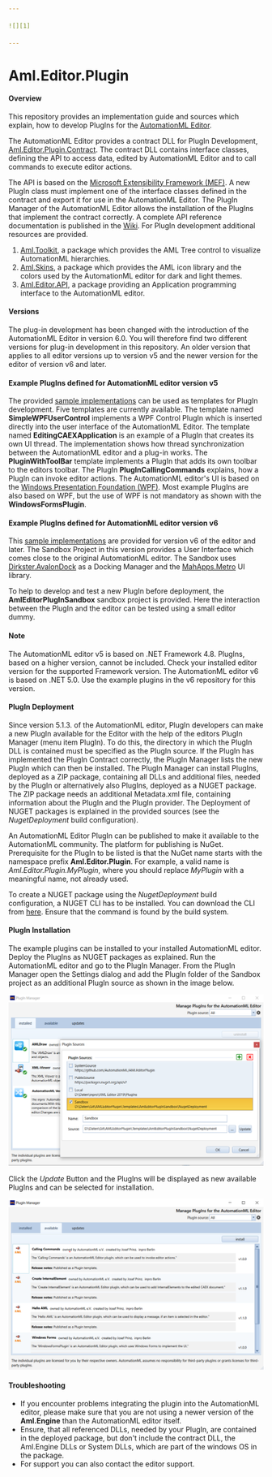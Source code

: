 ```yaml
---

![][1]

---
```


# Aml.Editor.Plugin

#### Overview
This repository provides an implementation guide and sources which explain, how to develop PlugIns for the [AutomationML Editor](https://github.com/AutomationML/AutomationMLEditor/blob/main/README.md).

The AutomationML Editor provides a contract DLL for PlugIn Development, [Aml.Editor.Plugin.Contract](https://www.nuget.org/packages/Aml.Editor.Plugin.Contract).  The contract DLL contains interface classes, defining the API to access data, edited by AutomationML Editor and to call commands to execute editor actions. 

The API is based on the [Microsoft Extensibility Framework (MEF)](https://docs.microsoft.com/en-us/dotnet/framework/mef/). A new PlugIn class must implement one of the interface classes defined in the contract and export it for use in the AutomationML Editor. The PlugIn Manager of the AutomationML Editor allows the installation of the PlugIns that implement the contract correctly. A complete API reference documentation is published in the [Wiki](https://github.com/AutomationML/AMLEditorPlugin/wiki). For PlugIn development additional resources are provided.
1. [Aml.Toolkit](https://www.nuget.org/packages/Aml.Toolkit), a package which provides the AML Tree control to visualize AutomationML hierarchies.
2. [Aml.Skins](https://www.nuget.org/packages/Aml.Skins), a package which provides the AML icon library and the colors used by the AutomationML editor for dark and light themes.
3. [Aml.Editor.API](https://www.nuget.org/packages/Aml.Editor.API/), a package providing an Application programming interface to the AutomationML editor.

#### Versions
The plug-in development has been changed with the introduction of the AutomationML Editor in version 6.0. You will therefore find two different versions for plug-in development in this repository. An older version that applies to all editor versions up to version v5 and the newer version for the editor of version v6 and later.

#### Example PlugIns defined for AutomationML editor version v5
The provided [sample implementations](PlugInDevelopment_V5) can be used as templates for PlugIn development. Five templates are currently available. The template named **SimpleWPFUserControl** implements a WPF Control PlugIn which is inserted directly into the user interface of the AutomationML Editor. The template named **EditingCAEXApplication** is an example of a PlugIn that creates its own UI thread. The implementation shows how thread synchronization between the AutomationML editor and a plug-in works. The **PluginWithToolBar** template implements a PlugIn that adds its own toolbar to the editors toolbar. The PlugIn **PlugInCallingCommands** explains, how a PlugIn can invoke editor actions. The AutomationML editor's UI is based on the [Windows Presentation Foundation (WPF)](https://visualstudio.microsoft.com/de/vs/features/wpf/). Most example PlugIns are also based on WPF, but the use of WPF is not mandatory as shown with the **WindowsFormsPlugin**.

#### Example PlugIns defined for AutomationML editor version v6
This [sample implementations](PlugInDevelopment_V6) are provided for version v6 of the editor and later.  The Sandbox Project in this version provides a User Interface which comes close to the original AutomationML editor. The Sandbox uses [Dirkster.AvalonDock](http://nuget.org/packages/Dirkster.AvalonDock) as a Docking Manager and the [MahApps.Metro](https://mahapps.com/) UI library.

To help to develop and test a new PlugIn before deployment, the **AmlEditorPlugInSandbox** sandbox project is provided. Here the interaction between the PlugIn and the editor can be tested using a small editor dummy. 

#### Note
The AutomationML editor v5 is based on .NET Framework 4.8. PlugIns, based on a higher version, cannot be included. Check your installed editor version for the supported Framework version. The AutomationML editor v6 is based on .NET 5.0. Use the example plugins in the v6 repository for this version.

#### PlugIn Deployment
Since version 5.1.3. of the AutomationML editor, PlugIn developers can make a new PlugIn available for the Editor with the help of the editors PlugIn Manager (menu item PlugIn). To do this, the directory in which the PlugIn DLL is contained must be specified as the PlugIn source. If the PlugIn has implemented the PlugIn Contract correctly, the PlugIn Manager lists the new PlugIn which can then be installed.  The PlugIn Manager can install PlugIns, deployed as a ZIP package, containing all DLLs and additional files, needed by the PlugIn or alternatively also PlugIns, deployed as a NUGET package. The ZIP package needs an additional Metadata.xml file, containing information about the PlugIn and the PlugIn provider. The Deployment of NUGET packages is explained in the provided sources (see the _NugetDeployment_ build configuration).

An AutomationML Editor PlugIn can be published to make it available to the AutomationML community. The platform for publishing is NuGet. Prerequisite for the PlugIn to be listed is that the NuGet name starts with the namespace prefix **Aml.Editor.Plugin**. For example, a valid name is _Aml.Editor.Plugin.MyPlugin_, where you should replace _MyPlugin_ with a meaningful name, not already used.

To create a NUGET package using the _NugetDeployment_ build configuration, a NUGET CLI has to be installed. You can download the CLI from [here](https://www.nuget.org/downloads). Ensure that the command is found by the build system.

#### PlugIn Installation

The example plugins can be installed to your installed AutomationML editor. Deploy the PlugIns as NUGET packages as explained. Run the AutomationML editor and go to the PlugIn Manager. From the PlugIn Manager open the Settings dialog and add the PlugIn folder of the Sandbox project as an additional PlugIn source as shown in the image below.

![](img/PMan.png)

Click the _Update_ Button and the PlugIns will be displayed as new available PlugIns and can be selected for installation.

![](img/PInstall.png)

#### Troubleshooting

- If you encounter problems integrating the plugin into the AutomationML editor, please make sure that you are not using a newer version of the **Aml.Engine** than the AutomationML editor itself. 
- Ensure, that all referenced DLLs, needed by your PlugIn, are contained in the deployed package, but don't include the contract DLL,  the Aml.Engine DLLs or System DLLs, which are part of the windows OS in the package. 
- For support you can also contact the editor support. 



[1]: https://raw.githubusercontent.com/AutomationML/AMLEngine2.1/master/img/AutomationML-Logo.png
